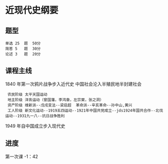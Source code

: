 # 近现代史纲要

## 题型

    单选 25  题  50分
    简答 5   题  30分
    论述 3   题  20分

## 课程主线

1840 年第一次鸦片战争步入近代史 中国社会沦入半殖民地半封建社会  
    
     农民阶级 太平天国运动  
     地主阶级 洋务运动（曾国藩，李鸿章，左宗棠，张之洞）   
     资产阶级 维新派--戊戌变法--梁启超  革命派--辛亥革命--孙中山,黄兴
     工人阶级 新文化运动--1919五四运动--1921年中国共党成立--jds1924年国共合作--北伐运动--1931九一八--抗日战争胜利

1949 年自中国成立步入现代史


## 进度

第一次课   -1：42

